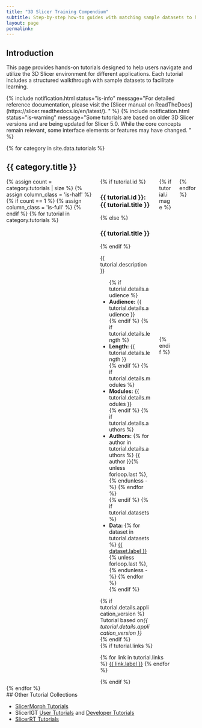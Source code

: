 ```yaml
---
title: "3D Slicer Training Compendium"
subtitle: Step-by-step how-to guides with matching sample datasets to help you effectively use 3D Slicer for a variety of tasks.
layout: page
permalink:
---
```


<h2 id="introduction">Introduction</h2>
<p>
This page provides hands-on tutorials designed to help users navigate and utilize the 3D Slicer environment for different applications. Each tutorial includes a structured walkthrough with sample datasets to facilitate learning.</p>
{% include notification.html
  status="is-info"
  message="For detailed reference documentation, please visit the [Slicer manual on ReadTheDocs](https://slicer.readthedocs.io/en/latest/).
" %}
{% include notification.html
  status="is-warning"
  message="Some tutorials are based on older 3D Slicer versions and are being updated for Slicer 5.0. While the core concepts remain relevant, some interface elements or features may have changed.
" %}

{% for category in site.data.tutorials %}
<h2 id="{{ category.id }}">{{ category.title }}</h2>

<div class="columns is-multiline">
  {% assign count = category.tutorials | size %}
  {% assign column_class = 'is-half' %}
  {% if count == 1 %}
    {% assign column_class = 'is-full' %}
  {% endif %}
  {% for tutorial in category.tutorials %}
  <div class="column {{ column_class }}">
    <div class="box tutorial">
      <div class="columns">
        <div class="column is-two-thirds">
          <div class="has-text-centered-mobile">
            {% if tutorial.id %}
            <h3 id="{{ tutorial.id }}">{{ tutorial.id }}: {{ tutorial.title }}</h3>
            {% else %}
            <h3>{{ tutorial.title }}</h3>
            {% endif %}
            <p>{{ tutorial.description }}</p>
          </div>
          <ul>
            {% if tutorial.details.audience %}
            <li><strong>Audience:</strong> {{ tutorial.details.audience }}</li>
            {% endif %}
            {% if tutorial.details.length %}
            <li><strong>Length:</strong> {{ tutorial.details.length }}</li>
            {% endif %}
            {% if tutorial.details.modules %}
            <li><strong>Modules:</strong> {{ tutorial.details.modules }}</li>
            {% endif %}
            {% if tutorial.details.authors %}
            <li><strong>Authors:</strong>
              {% for author in tutorial.details.authors %}
                {{ author }}{% unless forloop.last %}, {% endunless -%}
              {% endfor %}
            </li>
            {% endif %}
            {% if tutorial.datasets %}
            <li><strong>Data:</strong>
            {% for dataset in tutorial.datasets %}
              <a href="{{ dataset.url }}" class="is-link" target="_blank">{{ dataset.label }}</a>{% unless forloop.last %}, {% endunless -%}
            {% endfor %}
            </li>
            {% endif %}
          </ul>
          {% if tutorial.details.application_version %}
          <div>Tutorial based on<i>{{ tutorial.details.application_version }}</i></div>
          {% endif %}
        </div>
        <div class="column">
          {% if tutorial.image %}
          <figure class="image">
            <img src="{{ tutorial.image }}" alt="{{ tutorial.title }}">
          </figure>
          {% endif %}
        </div>
      </div>
      <div class="has-text-centered-mobile">
        {% if tutorial.links %}
        <p>
          {% for link in tutorial.links %}
          <a href="{{ link.url }}" class="button is-link" target="_blank">{{ link.label }}</a>
          {% endfor %}
        </p>
        {% endif %}
      </div>
    </div>
  </div>
  {% endfor %}
</div>
{% endfor %}

<div class="box" markdown="1">
## Other Tutorial Collections

- [SlicerMorph Tutorials](https://github.com/SlicerMorph/Tutorials)
- SlicerIGT [User Tutorials](https://www.slicerigt.org/wp/user-tutorials/) and [Developer Tutorials](https://www.slicerigt.org/wp/developer-tutorial/)
- [SlicerRT Tutorials](https://www.slicer.org/wiki/Documentation/Nightly/Extensions/SlicerRT#Tutorials)

</div>
